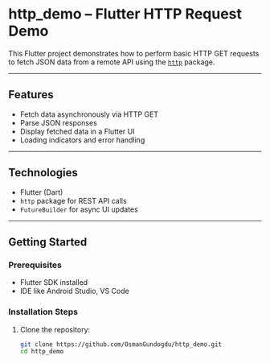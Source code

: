 # http_demo – Flutter HTTP Request Demo

This Flutter project demonstrates how to perform basic HTTP GET requests to fetch JSON data from a remote API using the [`http`](https://pub.dev/packages/http) package.

---

## Features

- Fetch data asynchronously via HTTP GET
- Parse JSON responses
- Display fetched data in a Flutter UI
- Loading indicators and error handling

---

## Technologies

- Flutter (Dart)
- `http` package for REST API calls
- `FutureBuilder` for async UI updates

---

## Getting Started

### Prerequisites

- Flutter SDK installed
- IDE like Android Studio, VS Code

### Installation Steps

1. Clone the repository:
   ```bash
   git clone https://github.com/OsmanGundogdu/http_demo.git
   cd http_demo
